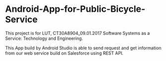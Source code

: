 # Android-App-for-Public-Bicycle-Service

This project is for LUT, CT30A8904_09.01.2017 Software Systems as a Service: Technology and Engineering.

This App build by Android Studio is able to send request and get information from our web service build on Salesforce using REST API.
